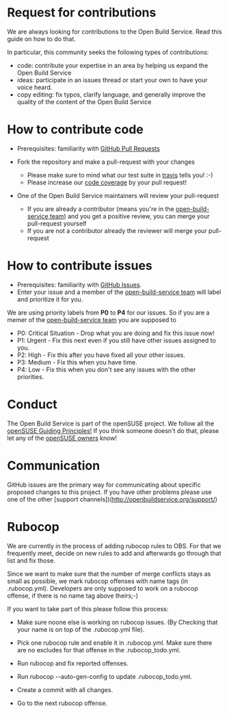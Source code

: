 # Request for contributions
We are always looking for contributions to the Open Build Service. Read this guide on how to do that. 

In particular, this community seeks the following types of contributions:

* code: contribute your expertise in an area by helping us expand the Open Build Service
* ideas: participate in an issues thread or start your own to have your voice heard.
* copy editing: fix typos, clarify language, and generally improve the quality of the content of the Open Build Service

# How to contribute code
* Prerequisites: familiarity with [GitHub Pull Requests](https://help.github.com/articles/using-pull-requests.)
* Fork the repository and make a pull-request with your changes
  * Please make sure to mind what our test suite in [travis](https://travis-ci.org/openSUSE/open-build-service) tells you! :-)
  * Please increase our [code coverage](https://codeclimate.com/github/openSUSE/open-build-service) by your pull request!

* One of the Open Build Service maintainers will review your pull-request
  * If you are already a contributor (means you're in the [open-build-service team](https://github.com/orgs/openSUSE/teams/open-build-service)) and you get a positive review, you can merge your pull-request yourself
  * If you are not a contributor already the reviewer will merge your pull-request

# How to contribute issues
* Prerequisites: familiarity with [GitHub Issues](https://guides.github.com/features/issues/).
* Enter your issue and a member of the [open-build-service team](https://github.com/orgs/openSUSE/teams/open-build-service) will label and prioritize it for you.

We are using priority labels from **P0** to **P4** for our issues. So if you are a memer of the [open-build-service team](https://github.com/orgs/openSUSE/teams/open-build-service) you are supposed to
* P0: Critical Situation - Drop what you are doing and fix this issue now!
* P1: Urgent - Fix this next even if you still have other issues assigned to you.
* P2: High   - Fix this after you have fixed all your other issues.
* P3: Medium - Fix this when you have time.
* P4: Low  - Fix this when you don't see any issues with the other priorities.

# Conduct
The Open Build Service is part of the openSUSE project. We follow all the [openSUSE Guiding
Principles!](http://en.opensuse.org/openSUSE:Guiding_principles) If you think
someone doesn't do that, please let any of the [openSUSE
owners](https://github.com/orgs/openSUSE/teams/owners) know!

# Communication
GitHub issues are the primary way for communicating about specific proposed
changes to this project. If you have other problems please use one of the other
[support channels])(http://openbuildservice.org/support/)

# Rubocop
We are currently in the process of adding rubocop rules to OBS. For that we
frequently meet, decide on new rules to add and afterwards go through that list
and fix those.

Since we want to make sure that the number of merge conflicts stays as small as
possible, we mark rubocop offenses with name tags (in .rubocop.yml). Developers are
only supposed to work on a rubocop offense, if there is no name tag above theirs;-)

If you want to take part of this please follow this process:

* Make sure noone else is working on rubocop issues. (By Checking that your name
  is on top of the .rubocop.yml file).

* Pick one rubocop rule and enable it in .rubocop.yml. Make sure there are no
  excludes for that offense in the .rubocop_todo.yml.

* Run rubocop and fix reported offenses.

* Run rubocop --auto-gen-config to update .rubocop_todo.yml.

* Create a commit with all changes.

* Go to the next rubocop offense.
